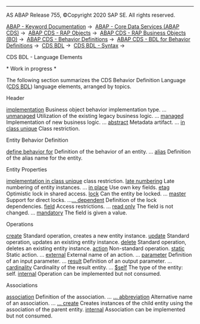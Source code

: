   

* * *

AS ABAP Release 755, ©Copyright 2020 SAP SE. All rights reserved.

[ABAP - Keyword Documentation](javascript:call_link\('abenabap.htm'\)) →  [ABAP - Core Data Services (ABAP CDS)](javascript:call_link\('abencds.htm'\)) →  [ABAP CDS - RAP Objects](javascript:call_link\('abencds_rap_objects.htm'\)) →  [ABAP CDS - RAP Business Objects (BO)](javascript:call_link\('abencds_business_objects.htm'\)) →  [ABAP CDS - Behavior Definitions](javascript:call_link\('abencds_behavior_definitions.htm'\)) →  [ABAP CDS - BDL for Behavior Definitions](javascript:call_link\('abencds_f1_bdl_syntax.htm'\)) →  [CDS BDL](javascript:call_link\('abenabap_bdl.htm'\)) →  [CDS BDL - Syntax](javascript:call_link\('abenbdl_syntax.htm'\)) → 

CDS BDL - Language Elements

\* Work in progress \*

The following section summarizes the CDS Behavior Definition Language ([CDS BDL](javascript:call_link\('abencds_bdl_glosry.htm'\) "Glossary Entry")) language elements, arranged by topics.

Header

[implementation](javascript:call_link\('abenbdl_implementation.htm'\)) Business object behavior implementation type.
... [unmanaged](javascript:call_link\('abenbdl_implementation.htm'\)) Utilization of the existing legacy business logic.
... [managed](javascript:call_link\('abenbdl_implementation.htm'\)) Implementation of new business logic.
... [abstract](javascript:call_link\('abenbdl_implementation.htm'\)) Metadata artifact.
... [in class unique](javascript:call_link\('abenbdl_implementation.htm'\)) Class restriction.

Entity Behavior Definition

[define behavior for](javascript:call_link\('abenbdl_define_behavior.htm'\)) Definition of the behavior of an entity.
... [alias](javascript:call_link\('abenbdl_alias.htm'\)) Definition of the alias name for the entity.

Entity Properties

[implementation in class unique](javascript:call_link\('abenbdl_in_class_unique.htm'\)) class restriction.
[late numbering](javascript:call_link\('abenbdl_late_numbering.htm'\)) Late numbering of entity instances.
... [in place](javascript:call_link\('abenbdl_late_numbering.htm'\)) Use own key fields.
[etag](javascript:call_link\('abenbdl_etag.htm'\)) Optimistic lock in shared access.
[lock](javascript:call_link\('abenbdl_lock.htm'\)) Can the entity be locked.
... [master](javascript:call_link\('abenbdl_lock.htm'\)) Support for direct locks.
...[... dependent](javascript:call_link\('abenbdl_lock.htm'\)) Definition of the lock dependencies.
[field](javascript:call_link\('abenbdl_field.htm'\)) Access restrictions.
... [read only](javascript:call_link\('abenbdl_field.htm'\)) The field is not changed.
... [mandatory](javascript:call_link\('abenbdl_field.htm'\)) The field is given a value.

Operations

[create](javascript:call_link\('abenbdl_standard_operations.htm'\)) Standard operation, creates a new entity instance.
[update](javascript:call_link\('abenbdl_standard_operations.htm'\)) Standard operation, updates an existing entity instance.
[delete](javascript:call_link\('abenbdl_standard_operations.htm'\)) Standard operation, deletes an existing entity instance.
[action](javascript:call_link\('abenbdl_action.htm'\)) Non-standard operation.
[static](javascript:call_link\('abenbdl_action.htm'\)) Static action.
... [external](javascript:call_link\('abenbdl_action.htm'\)) External name of an action.
... [parameter](javascript:call_link\('abenbdl_action.htm'\)) Definition of an input parameter.
... [result](javascript:call_link\('abenbdl_action.htm'\)) Definition of an output parameter.
... [cardinality](javascript:call_link\('abenbdl_action.htm'\)) Cardinality of the result entity.
... [$self](javascript:call_link\('abenbdl_action.htm'\)) The type of the entity: self.
[internal](javascript:call_link\('abenbdl_action.htm'\)) Operation can be implemented but not consumed.

Associations

[association](javascript:call_link\('abenbdl_association.htm'\)) Definition of the association.
... [... abbreviation](javascript:call_link\('abenbdl_association.htm'\)) Alternative name of an association.
... [... create](javascript:call_link\('abenbdl_association.htm'\)) Creates instances of the child entity using the association of the parent entity.
[internal](javascript:call_link\('abenbdl_association.htm'\)) Association can be implemented but not consumed.